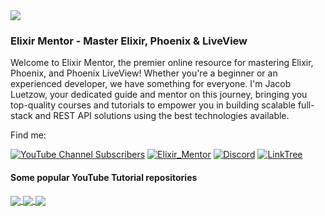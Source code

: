 <img align="center" src="https://assets.elixirmentor.com/em_banner.png"/>

### Elixir Mentor - Master Elixir, Phoenix & LiveView 

Welcome to Elixir Mentor, the premier online resource for mastering Elixir, Phoenix, and Phoenix LiveView! Whether you're a beginner or an experienced developer, we have something for everyone. I'm Jacob Luetzow, your dedicated guide and mentor on this journey, bringing you top-quality courses and tutorials to empower you in building scalable full-stack and REST API solutions using the best technologies available.

Find me:


[![YouTube Channel Subscribers](https://img.shields.io/youtube/channel/subscribers/UChbS_z6KHQiIu9et38O37eQ?style=for-the-badge&logo=YouTube&label=YouTube&color=FF0000)](https://www.youtube.com/@elixirmentor)
[![Elixir_Mentor](https://img.shields.io/badge/Elixir_Mentor-%23a834a5.svg?style=for-the-badge&logo=Elixir&logoColor=white)](https://elixirmentor.com/)
[![Discord](https://img.shields.io/badge/Discord-%237289DA.svg?style=for-the-badge&logo=Discord&logoColor=white)](https://discord.gg/HcnjPsWATg)
[![LinkTree](https://img.shields.io/badge/linktree-%233DE64E.svg?style=for-the-badge&logo=LinkTree&logoColor=white)](https://linktr.ee/jacob_luetzow)


#### Some popular YouTube Tutorial repositories

<a href="https://github.com/ElixirMentor/elixir_gist">
  <img align="center" src="https://github-readme-stats.vercel.app/api/pin/?username=elixirmentor&repo=elixir_gist&theme=midnight-purple&hide_border=false" />
</a>
<a href="https://github.com/ElixirMentor/real_deal_api">
  <img align="center" src="https://github-readme-stats.vercel.app/api/pin/?username=elixirmentor&repo=real_deal_api&theme=midnight-purple&hide_border=false" />
</a>
<a href="https://github.com/ElixirMentor/elixir_basics_solutions">
  <img align="center" src="https://github-readme-stats.vercel.app/api/pin/?username=elixirmentor&repo=elixir_basics_solutions&theme=midnight-purple&hide_border=false" />
</a>


